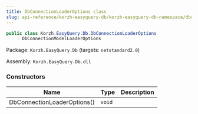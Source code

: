```yaml
---
title: DbConnectionLoaderOptions class
slug: api-reference/korzh-easyquery-db/korzh-easyquery-db-namespace/dbconnectionloaderoptions-class
---
```

```csharp
public class Korzh.EasyQuery.Db.DbConnectionLoaderOptions
    : DbConnectionModelLoaderOptions

```
Package: `Korzh.EasyQuery.Db` (targets: `netstandard2.0`)

Assembly: `Korzh.EasyQuery.Db.dll`

### Constructors

| Name | Type | Description | 
| --- | --- | --- | 
| DbConnectionLoaderOptions() | `void` |  |